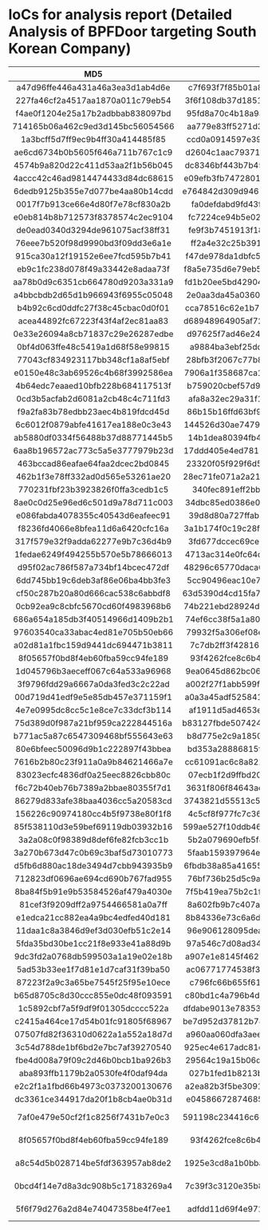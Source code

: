 # IoCs for analysis report (Detailed Analysis of BPFDoor targeting South Korean Company)

|               MD5                |                              SHA256                              |        Type        |
| :------------------------------: | :--------------------------------------------------------------: | :----------------: |
| a47d96ffe446a431a46a3ea3d1ab4d6e | c7f693f7f85b01a8c0e561bd369845f40bff423b0743c7aa0f4c323d9133b5d4 |      BPFDoor       |
| 227fa46cf2a4517aa1870a011c79eb54 | 3f6f108db37d18519f47c5e4182e5e33cc795564f286ae770aa03372133d15c4 |      BPFDoor       |
| f4ae0f1204e25a17b2adbbab838097bd | 95fd8a70c4b18a9a669fec6eb82dac0ba6a9236ac42a5ecde270330b66f51595 |      BPFDoor       |
| 714165b06a462c9ed3d145bc56054566 | aa779e83ff5271d3f2d270eaed16751a109eb722fca61465d86317e03bbf49e4 |      BPFDoor       |
| 1a3bcff5d7ff9ec9b4ff30a414485f85 | ccd0a0914597e39042725f8588bf1ef5744c9c5f4bb2ac6af8857416b77ec8b0 |      BPFDoor       |
| ae6cd6734b0b5605f646a711b767c1c9 | d2604c1aac79371108af426aa426e975cea582eb7e9a1d6890ae8a8896cf0cc5 |      BPFDoor       |
| 4574b9a820d22c411d53aa2f1b56b045 | dc8346bf443b7b453f062740d8ae8d8d7ce879672810f4296158f90359dcae3a |      BPFDoor       |
| 4accc42c46ad9814474433d84dc68615 | e09efb3fb74728011ee52ec83b7f9764c899761432ba3e6b576b1b74605209bc |      BPFDoor       |
| 6dedb9125b355e7d077be4aa80b14cdd | e764842d309d9465b8b27ad60fa4037708a06709205076124719d7dcfbbcc433 |      BPFDoor       |
| 0017f7b913ce66e4d80f7e78cf830a2b | fa0defdabd9fd43fe2ef1ec33574ea1af1290bd3d763fdb2bed443f2bd996d73 |      BPFDoor       |
| e0eb814b8b712573f8378574c2ec9104 | fc7224ce94b5e02fd42f227e972d434f0eaf7dd3ed1540b43e986bdd6af44da0 |      BPFDoor       |
| de0ead0340d3294de961075acf38ff31 | fe9f3b7451913f184e1f53b52a03a981dcea5564633cfcb70d01bd0aec8f30a7 |      BPFDoor       |
| 76eee7b520f98d9990bd3f09dd3e6a1e | ff2a4e32c25b391bfe30f3761c692cf1bed6a4b568cdac93e6ffd621aa6b13de |      BPFDoor       |
| 915ca30a12f19152e6ee7fcd595b7b41 | f47de978da1dbfc5e0f195745e3368d3ceef034e964817c66ba01396a1953d72 |      BPFDoor       |
| eb9c1fc238d078f49a33442e8adaa73f | f8a5e735d6e79eb587954a371515a82a15883cf2eda9d7ddb8938b86e714ea27 |      BPFDoor       |
| aa78b0d9c6351cb664780d9203a331a9 | fd1b20ee5bd429046d3c04e9c675c41e9095bea70e0329bd32d7edd17ebaf68a |      BPFDoor       |
| a4bbcbdb2d65d1b966943f6955c05048 | 2e0aa3da45a0360d051359e1a038beff8551b957698f21756cfc6ed5539e4bdb |      BPFDoor       |
| b4b92c6cd0ddfc27f38c45cbac0d0f01 | cca78516c62e1b7cf3c56b665a3537dca6beb54d335c633454b325fd44c4f760 |      BPFDoor       |
| acea44892fc67223f43f4af2ec81aa83 | d68948964905af7259bca015bd1d1ab0bb54334a6f08a87a40ed9d8cc966b291 |      BPFDoor       |
| 0e33e26094a8cb71837c29e26287edbe | d97625f7ad46e24fc958b1ab1c2de9591bad0127b204f99d7110fe1c401a9df4 |      BPFDoor       |
| 0bf4d063ffe48c5419a1d68f58e99815 | a9884ba3ebf25dcb1b9b3319d5e9e3706832bfa0f1fc4248f22a065f7ef15f79 |      BPFDoor       |
| 77043cf834923117bb348cf1a8af5ebf | 28bfb3f2067c77b83898ef4e41c9fc573e6aaa8581da9b59bddb782205a0b091 |      BPFDoor       |
| e0150e48c3ab69526c4b68f3992586ea | 7906a1f358687ca1be8d9f531f066d6a5219857d37c13310c3239f10836007a8 |      BPFDoor       |
| 4b64edc7eaaed10bfb228b684117513f | b759020cbef57d96a5c978af3ae41bc1d9ffb7f3d521210a20b0d8d7540a13d4 |      BPFDoor       |
| 0cd3b5acfab2d6081a2cb48c4c711fd3 | afa8a32ec29a31f152ba20a30eb483520fe50f2dce6c9aa9135d88f7c9c511d7 |      BPFDoor       |
| f9a2fa83b78edbb23aec4b819fdcd45d | 86b15b16ffd63bf9261d864f6a748caa2456b16efb5cf91a145e779457225104 |      BPFDoor       |
| 6c6012f0879abfe41617ea188e0c3e43 | 144526d30ae747982079d5d340d1ff116a7963aba2e3ed589e7ebc297ba0c1b3 |      BPFDoor       |
| ab5880df0334f56488b37d88771445b5 | 14b1dea80394fb413fff084b0becd1904fd6077189d1ff73208d8d749529e00b |      BPFDoor       |
| 6aa8b196572ac773c5a5e3777979b23d | 17ddd405e4ed78129808dcf5a3381568d8f74878ca0535249cfb31340950ea85 |      BPFDoor       |
| 463bccad86eafae64faa2dcec2bd0845 | 23320f05f929f6d587d86454c70f34c9ed3df38d32ae246a7636e6b6dc14a0c7 |      BPFDoor       |
| 462b1f3e78ff332ad0d565e53261ae20 | 28ec71fe071a2a2126726277a34b25a77e0178005c860c5fb6308606831bbba3 |      BPFDoor       |
| 770231fbf23b3923826f0ffa3cedb1c5 | 340fec891eff2bbeccbef054a6b7e7e04fc09cf3b3b5fdf06accbd193a03b453 |      BPFDoor       |
| 8ae0c0d25e96ed6c501d9a78d711c003 | 34dbc85ed0386e024c724c7969e8d0ff0ff0b1882508ea259c458d59657a1971 |      BPFDoor       |
| e086fabda4078355c40543d6eafeec91 | 39d8d80a727ffab6e08ae2b9551f7251a652f4d4edfe5df21d0e2684d042268f |      BPFDoor       |
| f8236fd4066e8bfea11d6a6420cfc16a | 3a1b174f0c19c28f71e1babde01982c56d38d3672ea14d47c35ae3062e49b155 |      BPFDoor       |
| 317f579e32f9adda62277e9b7c36d4b9 | 3fd677dccec69ce4f0ed20dded252e8ad132ac82e8eede0b8fbe1c1bec587acd |      BPFDoor       |
| 1fedae6249f494255b570e5b78666013 | 4713ac314e0fc64df3599b79331e867e1d3742e21cc4ca563e374868967efca5 |      BPFDoor       |
| d95f02ac786f587a734bf14bcec472df | 48296c65770daca66bb644f54287772e80ad52ce8ca83cd50dceaa6902dd4e44 |      BPFDoor       |
| 6dd745bb19c6deb3af86e06ba4bb3fe3 | 5cc90496eac10e79c149fd6208934d8a2c61edd8f89e5a1a0bea5ff5e3920d27 |      BPFDoor       |
| cf50c287b20a80d666cac538c6abbdf8 | 63d5390d4cd15fa700595b7273e2a834f11588f94066b71d9062212e97543b48 |      BPFDoor       |
| 0cb92ea9c8cbfc5670cd60f4983968b6 | 74b221ebd28924d5a4aab9f6d25afca982341013e6ce82cd89b71874775045b6 |      BPFDoor       |
| 686a654a185db3f40514966d1409b2b1 | 74ef6cc38f5a1a80148752b63c117e6846984debd2af806c65887195a8eccc56 |      BPFDoor       |
| 97603540ca33abac4ed81e705b50eb66 | 79932f5a306ef08e27e0edc038f7449b0003bead5a3099f1f31917c399b09ed3 |      BPFDoor       |
| a02d81a1fbc159d9441dc694471b3811 | 7c7db2ff3f428167aa8b59917fb1cde7e9244cb2240c0e24bddea5e0f0a26ff4 |      BPFDoor       |
| 8f05657f0bd8f4eb60fba59cc94fe189 | 93f4262fce8c6b4f8e239c35a0679fbbbb722141b95a5f2af53a2bcafe4edd1c |      BPFDoor       |
| 1d045796b3aeceff067c64a533a96968 | 9ea0645d862bc0604b47e9424bd27419f648ebc28ed6cd180b63fece7f3f4511 |      BPFDoor       |
| 3f9796fdd29a6667a0da3fed3c2c22ad | a002f27f1abb599f24e727c811efa36d2d523e586a82134e9b3e8454dde6a089 |      BPFDoor       |
| 00d719d41edf9e5e85db457e371159f1 | a0a3a45adf5258414344214c3d2c661a570f54609b7d87d5ac24eb37fd30c3e6 |      BPFDoor       |
| 4e7e0995dc8cc5c1e8ce7c33dcf3b114 | af1911d5ad4653e5c972dcfe912fe2e2c928dc16d306609ffbb446ee11fca174 |      BPFDoor       |
| 75d389d0f987a21bf959ca222844516a | b83127fbde5074247b81012553de69604365f7c4c378d8bcb54552c81ea85414 |      BPFDoor       |
| b771ac5a87c6547309468bf555643e63 | b8d775e2c9a18504aff01d8464fab1c470a8a37b501451fd9af6b4a848b42051 |      BPFDoor       |
| 80e6bfeec50096d9b1c222897f43bbea | bd353a28886815f43fe71c561a027fdeff5cd83e17e2055c0e52bea344ae51d3 |      BPFDoor       |
| 7616b2b80c23f911a0a9b84621466a7e | cc61091ac6c8a8219b54f8f07976a2ab915e7675f715a00b8488ba180a5b3a07 |      BPFDoor       |
| 83023ecfc4836df0a25eec8826cbb80c | 07ecb1f2d9ffbd20a46cd36cd06b022db3cc8e45b1ecab62cd11f9ca7a26ab6d |      BPFDoor       |
| f6c72b40eb76b7389a2bbae80355f7d1 | 3631f806f84643aead8c4995e7bf6177d889d610cd9bdb13354aea1fc7d3a2b5 |      BPFDoor       |
| 86279d833afe38baa4036cc5a20583cd | 3743821d55513c52a9f06d3f6603afd167105a871e410c35a3b94e34c51089e6 |      BPFDoor       |
| 156226c90974180cc4b5f9738e80f1f8 | 4c5cf8f977fc7c368a8e095700a44be36c8332462c0b1e41bff03238b2bf2a2d |      BPFDoor       |
| 85f538110d3e59bef69119db03932b16 | 599ae527f10ddb4625687748b7d3734ee51673b664f2e5d0346e64f85e185683 |      BPFDoor       |
| 3a2a08c0f98389d8def6fe82fcb3cc1b | 5b2a079690efb5f4e0944353dd883303ffd6bab4aad1f0c88b49a76ddcb28ee9 |      BPFDoor       |
| 3a270b673d47c0b69c3baf5d73010773 | 5faab159397964e630c4156f8852bcc6ee46df1cdd8be2a8d3f3d8e5980f3bb3 |      BPFDoor       |
| d5fb6d880ac18de3494d7cbb943935b9 | 6fbdb38a85a416557d292566db8662d70461c8c8d0c51a0f78130c5c3646e93f |      BPFDoor       |
| 712823df0696ae694cd690b767fad955 | 76bf736b25d5c9aaf6a84edd4e615796fffc338a893b49c120c0b4941ce37925 |      BPFDoor       |
| 8ba84f5b91e9b53584526af479a4030e | 7f5b419ea75b2c1fb4a7000c8d9ea2918d9a3423000506b718f8de8b4a25f157 |      BPFDoor       |
| 81cef3f9209dff2a9754466581a0a7ff | 8a602fb9b7c407a13f6e0af4cae702018a7d6bcf36aadb2478ce17a0b668c6d2 |      BPFDoor       |
| e1edca21cc882ea4a9bc4edfed40d181 | 8b84336e73c6a6d154e685d3729dfa4e08e4a3f136f0b2e7c6e5970df9145e95 |      BPFDoor       |
| 11daa1c8a3846d9ef3d030efb51c2e14 | 96e906128095dead57fdc9ce8688bb889166b67c9a1b8fdb93d7cff7f3836bb9 |      BPFDoor       |
| 5fda35bd30be1cc21f8e933e41a88d9b | 97a546c7d08ad34dfab74c9c8a96986c54768c592a8dae521ddcf612a84fb8cc |      BPFDoor       |
| 9dc3fd2a0768db599503a1a19e02e18b | a907e1e8145f46274943fb7451c62d83f5e5e683f57a69ddb7dbb520e04e04ce |      BPFDoor       |
| 5ad53b33ee1f7d81e1d7caf31f39ba50 | ac06771774538f33b0e95a92ae1a3e8aaf27e188b51700a03c14ca097af09cac |      BPFDoor       |
| 87223f2a9c3a65be7545f25f95e10ece | c796fc66b655f6107eacbe78a37f0e8a2926f01fecebd9e68a66f0e261f91276 |      BPFDoor       |
| b65d8705c8d30ccc855e0dc48f093591 | c80bd1c4a796b4d3944a097e96f384c85687daeedcdcf05cc885c8c9b279b09c |      BPFDoor       |
| 1c5892cbf7a5f9df9f01305dcccc522a | dfdabe9013e783535a76407b61b63e97db283daab202218077cc0b846b3caa42 |      BPFDoor       |
| c2415a464ce17d54b01fc91805f68967 | be7d952d37812b7482c1d770433a499372fde7254981ce2e8e974a67f6a088b5 |      BPFDoor       |
| 07507fd82f36310d0622a1a552a18d7d | a960aa060dfa3aeedfe8b37725839130e1906ade716c9b5405e80dc27f57a4cb |      BPFDoor       |
| 3c54d788de1bf6bd2e7bc7af39270540 | 925ec4e617adc81d6fcee60876f6b878e0313a11f25526179716a90c3b743173 |      BPFDoor       |
| fbe4d008a79f09c2d46b0bcb1ba926b3 | 29564c19a15b06dd5be2a73d7543288f5b4e9e6668bbd5e48d3093fb6ddf1fdb |      BPFDoor       |
| aba893ffb1179b2a0530fe4f0daf94da | 027b1fed1b8213b86d8faebf51879ccc9b1afec7176e31354fbac695e8daf416 |      BPFDoor       |
| e2c2f1a1fbd66b4973c0373200130676 | a2ea82b3f5be30916c4a00a7759aa6ec1ae6ddadc4d82b3481640d8f6a325d59 |      BPFDoor       |
| dc3361ce344917da20f1b8cb4ae0b31d | e04586672874685b019e9120fcd1509d68af6f9bc513e739575fc73edefd511d |      BPFDoor       |
| 7af0e479e50cf2f1c8256f7431b7e0c3 | 591198c234416c6ccbcea6967963ca2ca0f17050be7eed1602198308d9127c78 | BPFDoor Controller |
| 8f05657f0bd8f4eb60fba59cc94fe189 | 93f4262fce8c6b4f8e239c35a0679fbbbb722141b95a5f2af53a2bcafe4edd1c | BPFDoor Controller |
| a8c54d5b028714be5fdf363957ab8de2 | 1925e3cd8a1b0bba0d297830636cdb9ebf002698c8fa71e0063581204f4e8345 | BPFDoor Controller |
| 0bcd4f14e7d8a3dc908b5c17183269a4 | 7c39f3c3120e35b8ab89181f191f01e2556ca558475a2803cb1f02c05c830423 | BPFDoor Controller |
| 5f6f79d276a2d84e74047358be4f7ee1 | adfdd11d69f4e971c87ca5b2073682d90118c0b3a3a9f5fbbda872ab1fb335c6 | BPFDoor Controller |
